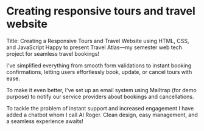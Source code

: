 # Creating responsive tours and travel website
Title: Creating a Responsive Tours and Travel Website using HTML, CSS, and  JavaScript
Happy to present Travel Atlas—my semester web tech project for seamless travel bookings!

I've simplified everything from smooth form validations to instant booking confirmations, letting users effortlessly book, update, or cancel tours with ease.

To make it even better, I've set up an email system using Mailtrap (for demo purpose) to notify our service providers about bookings and cancellations.

To tackle the problem of instant support and increased engagement I have added a chatbot whom I call AI Roger.
Clean design, easy management, and a seamless experience awaits!
 
